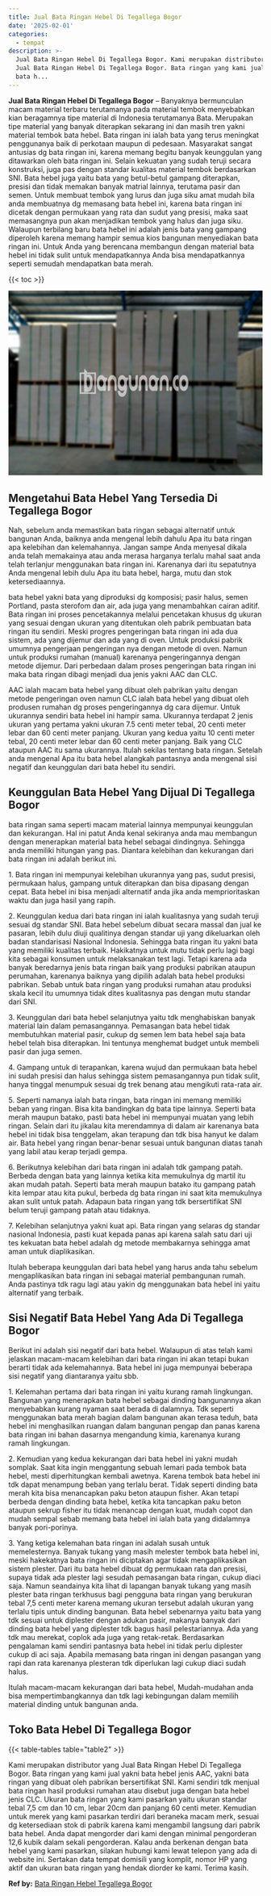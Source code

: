 ```yaml
---
title: Jual Bata Ringan Hebel Di Tegallega Bogor
date: '2025-02-01'
categories:
  - tempat
description: >-
  Jual Bata Ringan Hebel Di Tegallega Bogor. Kami merupakan distributor yang
  Jual Bata Ringan Hebel Di Tegallega Bogor. Bata ringan yang kami jual yakni
  bata h...
---
```


**Jual Bata Ringan Hebel Di Tegallega Bogor** – Banyaknya bermunculan macam material terbaru terutamanya pada material tembok menyebabkan kian beragamnya tipe material di Indonesia terutamanya Bata. Merupakan tipe material yang banyak diterapkan sekarang ini dan masih tren yakni material tembok bata hebel. Bata ringan ini ialah bata yang terus meningkat penggunanya baik di perkotaan maupun di pedesaan. Masyarakat sangat antusias dg bata ringan ini, karena memang begitu banyak keunggulan yang ditawarkan oleh bata ringan ini. Selain kekuatan yang sudah teruji secara konstruksi, juga pas dengan standar kualitas material tembok berdasarkan SNI. Bata hebel juga yaitu bata yang betul-betul gampang diterapkan, presisi dan tidak memakan banyak matrial lainnya, terutama pasir dan semen. Untuk membuat tembok yang lurus dan juga siku amat mudah bila anda membuatnya dg memasang bata hebel ini, karena bata ringan ini dicetak dengan permukaan yang rata dan sudut yang presisi, maka saat memasangnya pun akan menjadikan tembok yang halus dan juga siku. Walaupun terbilang baru bata hebel ini adalah jenis bata yang gampang diperoleh karena memang hampir semua kios bangunan menyediakan bata ringan ini. Untuk Anda yang berencana membangun dengan material bata hebel ini tidak sulit untuk mendapatkannya Anda bisa mendapatkannya seperti semudah mendapatkan bata merah.

{{< toc >}}

![Jual Bata Ringan Hebel Di Tegallega Bogor](/images/jual-hebel-murah-18.png)

## Mengetahui Bata Hebel Yang Tersedia Di Tegallega Bogor

Nah, sebelum anda memastikan bata ringan sebagai alternatif untuk bangunan Anda, baiknya anda mengenal lebih dahulu Apa itu bata ringan apa kelebihan dan kelemahannya. Jangan sampe Anda menyesal dikala anda telah memakainya atau anda merasa harganya terlalu mahal saat anda telah terlanjur menggunakan bata ringan ini. Karenanya dari itu sepatutnya Anda mengenal lebih dulu Apa itu bata hebel, harga, mutu dan stok ketersediaannya.

bata hebel yakni bata yang diproduksi dg komposisi; pasir halus, semen Portland, pasta sterofom dan air, ada juga yang menambahkan cairan aditif. Bata ringan ini proses pencetakannya melalui pencetakan khusus dg ukuran yang sesuai dengan ukuran yang ditentukan oleh pabrik pembuatan bata ringan itu sendiri. Meski progres pengeringan bata ringan ini ada dua sistem, ada yang dijemur dan ada yang di oven. Untuk produksi pabrik umumnya pengerjaan pengeringan nya dengan metode di oven. Namun untuk produksi rumahan (manual) karenanya pengeringannya dengan metode dijemur. Dari perbedaan dalam proses pengeringan bata ringan ini maka bata ringan dibagi menjadi dua jenis yakni AAC dan CLC.

AAC ialah macam bata hebel yang dibuat oleh pabrikan yaitu dengan metode pengeringan oven namun CLC ialah bata hebel yang dibuat oleh produsen rumahan dg proses pengeringannya dg cara dijemur. Untuk ukurannya sendiri bata hebel ini hampir sama. Ukurannya terdapat 2 jenis ukuran yang pertama yakni ukuran 7.5 centi meter tebal, 20 centi meter lebar dan 60 centi meter panjang. Ukuran yang kedua yaitu 10 centi meter tebal, 20 centi meter lebar dan 60 centi meter panjang. Baik yang CLC ataupun AAC itu sama ukurannya. Itulah sekilas tentang bata ringan. Setelah anda mengenal Apa itu bata hebel alangkah pantasnya anda mengenal sisi negatif dan keunggulan dari bata hebel itu sendiri.

## Keunggulan Bata Hebel Yang Dijual Di Tegallega Bogor

bata ringan sama seperti macam material lainnya mempunyai keunggulan dan kekurangan. Hal ini patut Anda kenal sekiranya anda mau membangun dengan menerapkan material bata hebel sebagai dindingnya. Sehingga anda memiliki hitungan yang pas. Diantara kelebihan dan kekurangan dari bata ringan ini adalah berikut ini.

1\. Bata ringan ini mempunyai kelebihan ukurannya yang pas, sudut presisi, permukaan halus, gampang untuk diterapkan dan bisa dipasang dengan cepat. Bata hebel ini bisa menjadi alternatif anda jika anda memprioritaskan waktu dan juga hasil yang rapih.

2\. Keunggulan kedua dari bata ringan ini ialah kualitasnya yang sudah teruji sesuai dg standar SNI. Bata hebel sebelum dibuat secara massal dan jual ke pasaran, lebih dulu diuji qualitinya dengan standar uji yang dikeluarkan oleh badan standarisasi Nasional Indonesia. Sehingga bata ringan itu yakni bata yang memiliki kualitas terbaik. Hakikatnya untuk mutu tidak perlu lagi bagi kita sebagai konsumen untuk melaksanakan test lagi. Tetapi karena ada banyak beredarnya jenis bata ringan baik yang produksi pabrikan ataupun perumahan, karenanya baiknya yang dipilih adalah bata hebel produksi pabrikan. Sebab untuk bata ringan yang produksi rumahan atau produksi skala kecil itu umumnya tidak dites kualitasnya pas dengan mutu standar dari SNI.

3\. Keunggulan dari bata hebel selanjutnya yaitu tdk menghabiskan banyak material lain dalam pemasangannya. Pemasangan bata hebel tidak membutuhkan material pasir, cukup dg semen lem bata hebel saja bata hebel telah bisa diterapkan. Ini tentunya menghemat budget untuk membeli pasir dan juga semen.

4\. Gampang untuk di terapankan, karena wujud dan permukaan bata hebel ini sudah presisi dan halus sehingga sistem pemasangannya pun tidak sulit, hanya tinggal menumpuk sesuai dg trek benang atau mengikuti rata-rata air.

5\. Seperti namanya ialah bata ringan, bata ringan ini memang memiliki beban yang ringan. Bisa kita bandingkan dg bata tipe lainnya. Seperti bata merah maupun batako, pasti bata hebel ini mempunyai muatan yang lebih ringan. Selain dari itu jikalau kita merendamnya di dalam air karenanya bata hebel ini tidak bisa tenggelam, akan terapung dan tdk bisa hanyut ke dalam air. Bata hebel yang ringan benar-benar sesuai untuk bangunan diatas tanah yang labil atau kerap terjadi gempa.

6\. Berikutnya kelebihan dari bata ringan ini adalah tdk gampang patah. Berbeda dengan bata yang lainnya ketika kita memukulnya dg martil itu akan mudah patah. Seperti bata merah maupun batako itu gampang patah kita lempar atau kita pukul, berbeda dg bata ringan ini saat kita memukulnya akan sulit untuk patah. Adapaun bata ringan yang tdk bersertifikat SNI belum teruji gampang patah atau tidaknya.

7\. Kelebihan selanjutnya yakni kuat api. Bata ringan yang selaras dg standar nasional Indonesia, pasti kuat kepada panas api karena salah satu dari uji tes kekuatan bata hebel adalah dg metode membakarnya sehingga amat aman untuk diaplikasikan.

Itulah beberapa keunggulan dari bata hebel yang harus anda tahu sebelum mengaplikasikan bata ringan ini sebagai material pembangunan rumah. Anda pastinya tdk ragu lagi atau yakin dg menggunakan bata hebel ini yaitu alternatif yang terbaik.

## Sisi Negatif Bata Hebel Yang Ada Di Tegallega Bogor

Berikut ini adalah sisi negatif dari bata hebel. Walaupun di atas telah kami jelaskan macam-macam kelebihan dari bata ringan ini akan tetapi bukan berarti tidak ada kelemahannya. Bata hebel ini juga mempunyai beberapa sisi negatif yang diantaranya yaitu sbb.

1\. Kelemahan pertama dari bata ringan ini yaitu kurang ramah lingkungan. Bangunan yang menerapkan bata hebel sebagai dinding bangunannya akan menyebabkan kurang nyaman saat berada di dalamnya. Tdk seperti menggunakan bata merah bagian dalam bangunan akan terasa teduh, bata hebel ini menghasilkan ruangan dalam bangunan pengap dan panas karena bata ringan ini bahan dasarnya mengandung kimia, karenanya kurang ramah lingkungan.

2\. Kemudian yang kedua kekurangan dari bata hebel ini yakni mudah somplak. Saat kita ingin menggantung sebuah lemari pada tembok bata hebel, mesti diperhitungkan kembali awetnya. Karena tembok bata hebel ini tdk dapat menampung beban yang terlalu berat. Tidak seperti dinding bata merah kita bisa menancapkan paku beton ataupun fisher. Akan tetapi berbeda dengan dinding bata hebel, ketika kita tancapkan paku beton ataupun sekrup fisher itu tidak menancap dengan kuat, mudah copot dan mudah sempal sebab memang bata hebel ini ialah bata yang didalamnya banyak pori-porinya.

3\. Yang ketiga kelemahan bata ringan ini adalah susah untuk memelesternya. Banyak tukang yang masih melester tembok bata hebel ini, meski hakekatnya bata ringan ini diciptakan agar tidak mengaplikasikan sistem plester. Dari itu bata hebel dibuat dg permukaan rata dan presisi, supaya tidak ada plester lagi sesudah pemasangan bata ringan, cukup diaci saja. Namun seandainya kita lihat di lapangan banyak tukang yang masih plester bata ringan terkhusus bagi pengguna bata ringan yang berukuran tebal 7,5 centi meter karena memang ukuran tersebut adalah ukuran yang terlalu tipis untuk dinding bangunan. Bata hebel sebenarnya yaitu bata yang tdk sesuai untuk diplester dengan adukan pasir, makanya banyak dari dinding bata hebel yang diplester tdk bagus hasil pelestariannya. Ada yang tdk mau merekat, coplok ada juga yang retak-retak. Berdasarkan pengalaman kami sendiri pantasnya bata hebel ini tidak perlu diplester cukup di aci saja. Apabila memasang bata ringan ini dengan pasangan yang rapi dan rata karenanya plesteran tdk diperlukan lagi cukup diaci sudah halus.

Itulah macam-macam kekurangan dari bata hebel, Mudah-mudahan anda bisa mempertimbangkannya dan tdk lagi kebingungan dalam memilih material dinding untuk bangunan anda.

## Toko Bata Hebel Di Tegallega Bogor

{{< table-tables table="table2" >}}

Kami merupakan distributor yang Jual Bata Ringan Hebel Di Tegallega Bogor. Bata ringan yang kami jual yakni bata hebel jenis AAC, yakni bata ringan yang dibuat oleh pabrikan bersertifikat SNI. Kami sendiri tdk menjual bata ringan hasil produksi rumahan atau disebut juga dengan bata hebel jenis CLC. Ukuran bata ringan yang kami pasarkan yaitu ukuran standar tebal 7,5 cm dan 10 cm, lebar 20cm dan panjang 60 centi meter. Kemudian untuk merek yang kami pasarkan terdiri dari beraneka macam merk, sesuai dg ketersediaan stok di pabrik karena kami mengambil langsung dari pabrik bata hebel. Anda dapat mengorder dari kami dengan minimal pengorderan 12,6 kubik dalam sekali pengorderan. Kalau anda berkenan dengan bata hebel yang kami pasarkan, silakan hubungi kami lewat telepon yang ada di website ini. Sertakan data tempat domisili yang komplit, nomor HP yang aktif dan ukuran bata ringan yang hendak diorder ke kami. Terima kasih.

**Ref by:** [Bata Ringan Hebel Tegallega Bogor](https://id.wikipedia.org/wiki/Bata)
